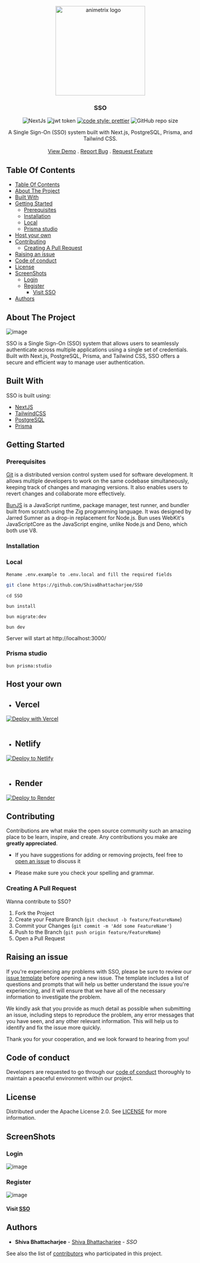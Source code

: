 <a href="https://github.com/ShivaBhattacharjee/SSO">
<p align="center">
    <img src="https://github.com/ShivaBhattacharjee/sso/assets/95211406/8c54dce4-3578-4e91-90b7-d4fe1e5bea63" width="240px"  alt="animetrix logo" align="center">
  </a>
<br/>
  <h3 align="center">SSO</h3>

<div align="center" >




![NextJs](https://img.shields.io/badge/next.js-000000?style=for-the-badge&logo=nextdotjs&logoColor=white)
![jwt token](http://jwt.io/img/badge-compatible.svg)
[![code style: prettier](https://img.shields.io/badge/code_style-prettier-ff69b4.svg?style=flat-square)](https://github.com/prettier/prettier)
![GitHub repo size](https://img.shields.io/github/repo-size/shivabhattacharjee/sso)


  </div>

  <p align="center">
    A Single Sign-On (SSO) system built with Next.js, PostgreSQL, Prisma, and Tailwind CSS.
    <br/>
    <br/>
    <a href="http://demosso.theshiva.xyz/">View Demo</a>
    .
    <a href="https://github.com/ShivaBhattacharjee/SSO/issues">Report Bug</a>
    .
    <a href="https://github.com/ShivaBhattacharjee/SSO/issues">Request Feature</a>
  </p>
</p>

## Table Of Contents

- [Table Of Contents](#table-of-contents)
- [About The Project](#about-the-project)
- [Built With](#built-with)
- [Getting Started](#getting-started)
  - [Prerequisites](#prerequisites)
  - [Installation](#installation)
  - [Local](#local)
  - [Prisma studio](#prisma-studio)
- [Host your own](#host-your-own)
- [Contributing](#contributing)
  - [Creating A Pull Request](#creating-a-pull-request)
- [Raising an issue](#raising-an-issue)
- [Code of conduct](#code-of-conduct)
- [License](#license)
- [ScreenShots](#screenshots)
  - [Login](#login)
  - [Register](#register)
    - [Visit SSO](#visit-sso)
- [Authors](#authors)

## About The Project
![image](https://github.com/ShivaBhattacharjee/sso/assets/95211406/1ec7a2fd-eb07-4180-be05-9cb478249b4c)


SSO is a Single Sign-On (SSO) system that allows users to seamlessly authenticate across multiple applications using a single set of credentials. Built with Next.js, PostgreSQL, Prisma, and Tailwind CSS, SSO offers a secure and efficient way to manage user authentication.

## Built With

SSO is built using:

* [NextJS](https://nextjs.org)
* [TailwindCSS](https://tailwindcss.com/)
* [PostgreSQL](https://www.postgresql.org/)
* [Prisma](https://www.prisma.io/)

## Getting Started

### Prerequisites

<a href="https://git-scm.com/downloads">Git</a> is a distributed version control system used for software development. It allows multiple developers to work on the same codebase simultaneously, keeping track of changes and managing versions. It also enables users to revert changes and collaborate more effectively.

<a href="https://bun.sh/">BunJS</a> is a JavaScript runtime, package manager, test runner, and bundler built from scratch using the Zig programming language. It was designed by Jarred Sumner as a drop-in replacement for Node.js. Bun uses WebKit's JavaScriptCore as the JavaScript engine, unlike Node.js and Deno, which both use V8.

### Installation

### Local
```Rename .env.example to .env.local and fill the required fields```
```bash
git clone https://github.com/ShivaBhattacharjee/SSO
```
```
cd SSO
```
```
bun install
```
```
bun migrate:dev
```
```
bun dev
```
Server will start at http://localhost:3000/

### Prisma studio
```
bun prisma:studio
```




## Host your own

* ## Vercel

[![Deploy with Vercel](https://vercel.com/button)](https://vercel.com/new/clone?repository-url=https%3A%2F%2Fgithub.com%2FShivaBhattacharjee%2FSSO)
<br/>
<br/>

* ## Netlify

[![Deploy to Netlify](https://www.netlify.com/img/deploy/button.svg)](https://app.netlify.com/start/deploy?repository=https://github.com/ShivaBhattacharjee/SSO)
<br/>
<br/>

* ## Render

[![Deploy to Render](https://render.com/images/deploy-to-render-button.svg)](https://render.com/deploy?repo=https://github.com/ShivaBhattacharjee/SSO)

## Contributing

Contributions are what make the open source community such an amazing place to be learn, inspire, and create. Any contributions you make are **greatly appreciated**.
* If you have suggestions for adding or removing projects, feel free to [open an issue](https://github.com/ShivaBhattacharjee/SSO/issues) to discuss it

* Please make sure you check your spelling and grammar.

### Creating A Pull Request

Wanna contribute to SSO?

1. Fork the Project
2. Create your Feature Branch (`git checkout -b feature/FeatureName`)
3. Commit your Changes (`git commit -m 'Add some FeatureName'`)
4. Push to the Branch (`git push origin feature/FeatureName`)
5. Open a Pull Request

## Raising an issue

If you're experiencing any problems with SSO, please be sure to review our [issue template](https://github.com/ShivaBhattacharjee/SSO/tree/main/.github/ISSUE_TEMPLATE) before opening a new issue. The template includes a list of questions and prompts that will help us better understand the issue you're experiencing, and it will ensure that we have all of the necessary information to investigate the problem.

We kindly ask that you provide as much detail as possible when submitting an issue, including steps to reproduce the problem, any error messages that you have seen, and any other relevant information. This will help us to identify and fix the issue more quickly.

Thank you for your cooperation, and we look forward to hearing from you!

## Code of conduct

Developers are requested to go through our <a href="https://github.com/ShivaBhattacharjee/SSO/blob/main/CODE_OF_CONDUCT.md">code of conduct</a> thoroughly to maintain a peaceful environment within our project.

## License

Distributed under the Apache License 2.0. See [LICENSE](https://github.com/ShivaBhattacharjee/SSO/blob/main/LICENSE) for more information.

## ScreenShots

### Login
![image](https://github.com/ShivaBhattacharjee/sso/assets/95211406/65a1f562-2525-46ab-a2be-b959e12ba5b7)

### Register
![image](https://github.com/ShivaBhattacharjee/sso/assets/95211406/fc269476-88d1-4dc6-b3be-42181e6dfa35)


#### Visit <a href = "http://demosso.theshiva.xyz/" target="_blank">SSO</a>

## Authors

- **Shiva Bhattacharjee** - [Shiva Bhattacharjee](https://github.com/ShivaBhattacharjee) - *SSO*

See also the list of [contributors](https://github.com/ShivaBhattacharjee/SSO/contributors) who participated in this project.